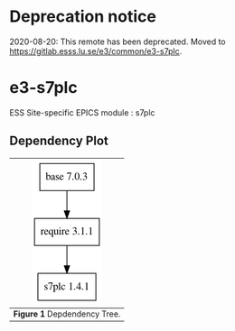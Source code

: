 # Deprecation notice

2020-08-20: This remote has been deprecated. Moved to https://gitlab.esss.lu.se/e3/common/e3-s7plc.

e3-s7plc
===
ESS Site-specific EPICS module : s7plc


## Dependency Plot

|![s7plc dep](docs/s7plc.png)|
| :---: |
|**Figure 1** Depdendency Tree. |
